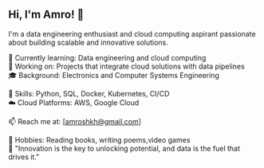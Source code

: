 ## Hi, I'm Amro! 👋  

I'm a data engineering enthusiast and cloud computing aspirant passionate about building scalable and innovative solutions.  

🌱 Currently learning: Data engineering and cloud computing  
🔭 Working on: Projects that integrate cloud solutions with data pipelines  
🎓 Background: Electronics and Computer Systems Engineering  

🚀 Skills: Python, SQL, Docker, Kubernetes, CI/CD  
☁️ Cloud Platforms: AWS, Google Cloud  

📫 Reach me at: [amroshkh@gmail.com] 

🎨 Hobbies: Reading books, writing poems,video games  
🌟 "Innovation is the key to unlocking potential, and data is the fuel that drives it."
